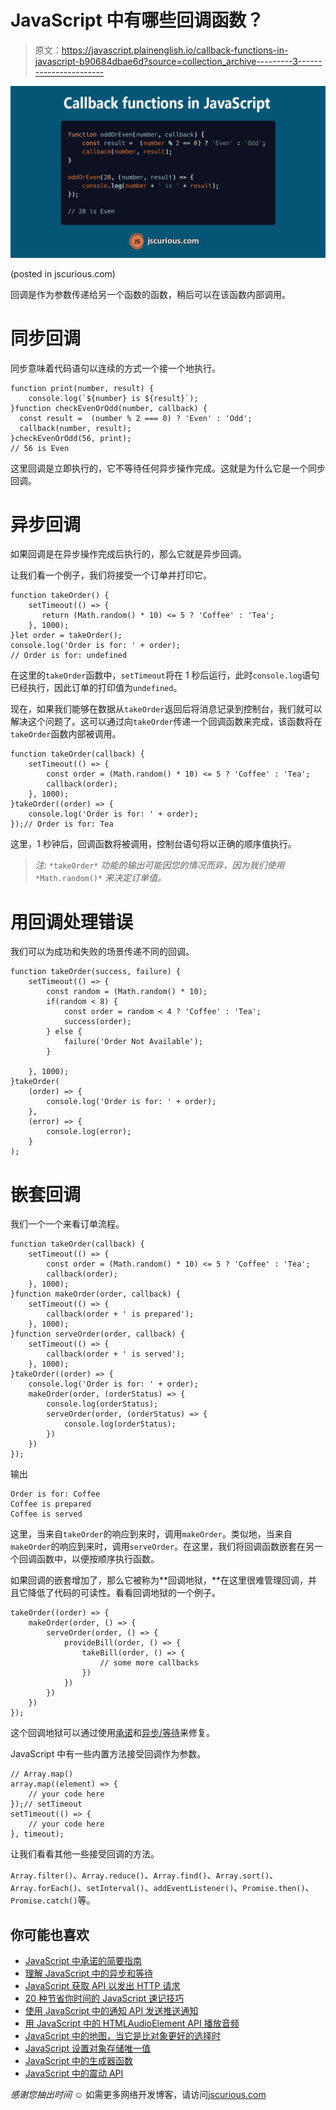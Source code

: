 # JavaScript 中有哪些回调函数？

> 原文：<https://javascript.plainenglish.io/callback-functions-in-javascript-b90684dbae6d?source=collection_archive---------3----------------------->

![](img/156de131cd9033cdcf8fcc9a36c92d3e.png)

(posted in jscurious.com)

回调是作为参数传递给另一个函数的函数，稍后可以在该函数内部调用。

# 同步回调

同步意味着代码语句以连续的方式一个接一个地执行。

```
function print(number, result) {
    console.log(`${number} is ${result}`);
}function checkEvenOrOdd(number, callback) {
  const result =  (number % 2 === 0) ? 'Even' : 'Odd';
  callback(number, result);
}checkEvenOrOdd(56, print);
// 56 is Even
```

这里回调是立即执行的，它不等待任何异步操作完成。这就是为什么它是一个同步回调。

# 异步回调

如果回调是在异步操作完成后执行的，那么它就是异步回调。

让我们看一个例子，我们将接受一个订单并打印它。

```
function takeOrder() {
    setTimeout(() => {
       return (Math.random() * 10) <= 5 ? 'Coffee' : 'Tea';
    }, 1000);
}let order = takeOrder();
console.log('Order is for: ' + order);
// Order is for: undefined
```

在这里的`takeOrder`函数中，`setTimeout`将在 1 秒后运行，此时`console.log`语句已经执行，因此订单的打印值为`undefined`。

现在，如果我们能够在数据从`takeOrder`返回后将消息记录到控制台，我们就可以解决这个问题了。这可以通过向`takeOrder`传递一个回调函数来完成，该函数将在`takeOrder`函数内部被调用。

```
function takeOrder(callback) {
    setTimeout(() => {
        const order = (Math.random() * 10) <= 5 ? 'Coffee' : 'Tea';
        callback(order);
    }, 1000);
}takeOrder((order) => {
    console.log('Order is for: ' + order);
});// Order is for: Tea
```

这里，1 秒钟后，回调函数将被调用，控制台语句将以正确的顺序值执行。

> *注:* `*takeOrder*` *功能的输出可能因您的情况而异，因为我们使用* `*Math.random()*` *来决定订单值。*

# 用回调处理错误

我们可以为成功和失败的场景传递不同的回调。

```
function takeOrder(success, failure) {
    setTimeout(() => {
        const random = (Math.random() * 10);
        if(random < 8) {
            const order = random < 4 ? 'Coffee' : 'Tea';
            success(order);
        } else {
            failure('Order Not Available');
        }

    }, 1000);
}takeOrder(
    (order) => {
        console.log('Order is for: ' + order);
    },
    (error) => {
        console.log(error);
    }
);
```

# 嵌套回调

我们一个一个来看订单流程。

```
function takeOrder(callback) {
    setTimeout(() => {
        const order = (Math.random() * 10) <= 5 ? 'Coffee' : 'Tea';
        callback(order);
    }, 1000);
}function makeOrder(order, callback) {
    setTimeout(() => {
        callback(order + ' is prepared');
    }, 1000);
}function serveOrder(order, callback) {
    setTimeout(() => {
        callback(order + ' is served');
    }, 1000);
}takeOrder((order) => {
    console.log('Order is for: ' + order);
    makeOrder(order, (orderStatus) => {
        console.log(orderStatus);
        serveOrder(order, (orderStatus) => {
            console.log(orderStatus);
        })
    })
});
```

输出

```
Order is for: Coffee
Coffee is prepared
Coffee is served
```

这里，当来自`takeOrder`的响应到来时，调用`makeOrder`。类似地，当来自`makeOrder`的响应到来时，调用`serveOrder`。在这里，我们将回调函数嵌套在另一个回调函数中，以便按顺序执行函数。

如果回调的嵌套增加了，那么它被称为**回调地狱，**在这里很难管理回调，并且它降低了代码的可读性。看看回调地狱的一个例子。

```
takeOrder((order) => {
    makeOrder(order, () => {
        serveOrder(order, () => {
            provideBill(order, () => {
                takeBill(order, () => {
                    // some more callbacks
                })
            })
        })
    })
});
```

这个回调地狱可以通过使用[承诺](https://jscurious.com/a-brief-guide-to-promises-in-javascript/)和[异步/等待](https://jscurious.com/understanding-async-and-await-in-javascript/)来修复。

JavaScript 中有一些内置方法接受回调作为参数。

```
// Array.map()
array.map((element) => {
    // your code here
});// setTimeout
setTimeout(() => {
    // your code here
}, timeout);
```

让我们看看其他一些接受回调的方法。

`Array.filter()`、`Array.reduce()`、`Array.find()`、`Array.sort()`、`Array.forEach()`、`setInterval()`、`addEventListener()`、`Promise.then()`、`Promise.catch()`等。

## 你可能也喜欢

*   [JavaScript 中承诺的简要指南](https://jscurious.com/a-brief-guide-to-promises-in-javascript/)
*   [理解 JavaScript 中的异步和等待](https://jscurious.com/understanding-async-and-await-in-javascript/)
*   [JavaScript 获取 API 以发出 HTTP 请求](https://jscurious.com/javascript-fetch-api-to-make-http-requests/)
*   [20 种节省你时间的 JavaScript 速记技巧](https://jscurious.com/20-javascript-shorthand-techniques-that-will-save-your-time/)
*   [使用 JavaScript 中的通知 API 发送推送通知](https://jscurious.com/the-notification-api-in-javascript/)
*   [用 JavaScript 中的 HTMLAudioElement API 播放音频](https://jscurious.com/play-audio-with-htmlaudioelement-api-in-javascript/)
*   [JavaScript 中的地图，当它是比对象更好的选择时](https://jscurious.com/map-in-javascript-and-how-it-is-better-than-object/)
*   [JavaScript 设置对象存储唯一值](https://jscurious.com/javascript-set-object-to-store-unique-values/)
*   [JavaScript 中的生成器函数](https://jscurious.com/generator-functions-in-javascript/)
*   [JavaScript 中的震动 API](https://jscurious.com/the-vibration-api-in-javascript/)

*感谢您抽出时间* ☺️
如需更多网络开发博客，请访问[jscurious.com](http://jscurious.com/)